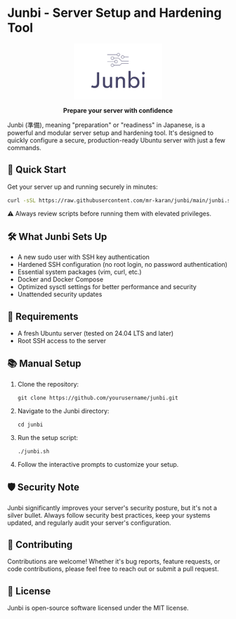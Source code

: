 # Junbi - Server Setup and Hardening Tool

<p align="center">
  <img src="/docs/logo.png" alt="Junbi Logo" width="200"/>
</p>

<p align="center">
  <strong>Prepare your server with confidence</strong>
</p>

Junbi (準備), meaning "preparation" or "readiness" in Japanese, is a powerful and modular server setup and hardening tool. It's designed to quickly configure a secure, production-ready Ubuntu server with just a few commands.

## 🚀 Quick Start

Get your server up and running securely in minutes:

```bash
curl -sSL https://raw.githubusercontent.com/mr-karan/junbi/main/junbi.sh | bash
```

⚠️ Always review scripts before running them with elevated privileges.

## 🛠️ What Junbi Sets Up

- A new sudo user with SSH key authentication
- Hardened SSH configuration (no root login, no password authentication)
- Essential system packages (vim, curl, etc.)
- Docker and Docker Compose
- Optimized sysctl settings for better performance and security
- Unattended security updates

## 🔧 Requirements

- A fresh Ubuntu server (tested on 24.04 LTS and later)
- Root SSH access to the server

## 📚 Manual Setup

1. Clone the repository:
   ```
   git clone https://github.com/yourusername/junbi.git
   ```
2. Navigate to the Junbi directory:
   ```
   cd junbi
   ```
3. Run the setup script:
   ```
   ./junbi.sh
   ```
4. Follow the interactive prompts to customize your setup.

## 🛡️ Security Note

Junbi significantly improves your server's security posture, but it's not a silver bullet. Always follow security best practices, keep your systems updated, and regularly audit your server's configuration.

## 🤝 Contributing

Contributions are welcome! Whether it's bug reports, feature requests, or code contributions, please feel free to reach out or submit a pull request.

## 📜 License

Junbi is open-source software licensed under the MIT license.

